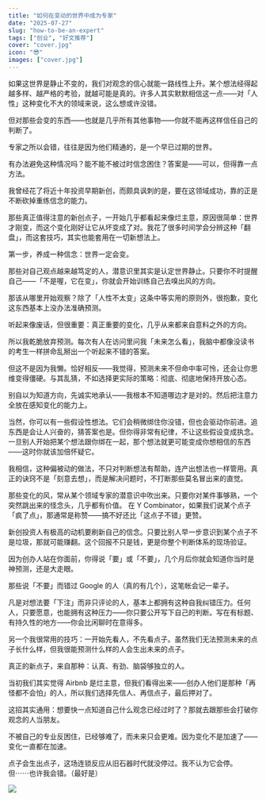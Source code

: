 ```yaml
---
title: "如何在变动的世界中成为专家"
date: "2025-07-27"
slug: "how-to-be-an-expert"
tags: ["创业", "好文推荐"]
cover: "cover.jpg"
icon: "😎"
images: ["cover.jpg"]
---
```

如果这世界是静止不变的，我们对观念的信心就能一路线性上升。某个想法经得起越多样、越严格的考验，就越可能是真的。许多人其实默默相信这一点——对「人性」这种变化不大的领域来说，这么想或许没错。



但对那些会变的东西——也就是几乎所有其他事物——你就不能再这样信任自己的判断了。



专家之所以会错，往往是因为他们精通的，是一个早已过期的世界。



有办法避免这种情况吗？能不能不被过时信念困住？答案是——可以，但得靠一点方法。



我曾经花了将近十年投资早期新创，而颇具讽刺的是，要在这领域成功，靠的正是不断砍掉重练信念的能力。



那些真正值得注意的新创点子，一开始几乎都看起来像烂主意，原因很简单：世界才刚变，而这个变化刚好让它从坏变成了对。我花了很多时间学会分辨这种「翻盘」，而这套技巧，其实也能套用在一切新想法上。



第一步，养成一种信念：世界一定会变。



那些对自己观点越来越笃定的人，潜意识里其实是认定世界静止。只要你不时提醒自己——「不是喔，它在变」，你就会开始训练自己去嗅出风的方向。



那该从哪里开始观察？除了「人性不太变」这条中等实用的原则外，很抱歉，变化这东西基本上没办法准确预测。



听起来像废话，但很重要：真正重要的变化，几乎从来都来自意料之外的方向。



所以我乾脆放弃预测。每次有人在访问里问我「未来怎么看」，我脑中都像没读书的考生一样拼命乱掰出一个听起来不错的答案。



但这不是因为我懒。恰好相反——我觉得，预测未来不但命中率可怜，还会让你思维变得僵硬。与其乱猜，不如选择更实际的策略：彻底、彻底地保持开放心态。



别自以为知道方向，先诚实地承认——我根本不知道哪边才是对的。然后把注意力全放在感知变化的能力上。



当然，你可以有一些假设性想法。它们会稍微绑住你没错，但也会驱动你前进。追东西是会让人兴奋的，猜答案也是。但你得非常有纪律，不让这些假设变成执念。
一旦别人开始把某个想法跟你绑在一起，那个想法就更可能变成你想相信的东西——这时你就该加倍怀疑它。



我相信，这种偏被动的做法，不只对判断想法有帮助，连产出想法也一样管用。真正的诀窍不是「刻意去想」，而是解决问题时，不打断那些莫名冒出来的直觉。



那些变化的风，常从某个领域专家的潜意识中吹出来。只要你对某件事够熟，一个突然跳出来的怪念头，几乎都有价值。
在 Y Combinator，如果我们说某个点子「疯了点」，那通常是称赞——搞不好还比「这点子不错」更赞。



新创投资人有极高的动机要刷新自己的信念。只要比别人早一步意识到某个点子不是垃圾，那就可能赚翻。这个回报不只是钱，更是你整个判断体系的现场验证。



因为创办人站在你面前，你得说「要」或「不要」，几个月后你就会知道你当时是神预测，还是大走眼。



那些说「不要」而错过 Google 的人（真的有几个），这笔帐会记一辈子。



凡是对想法要「下注」而非只评论的人，基本上都拥有这种自我纠错压力。任何人，只要愿意，也能拥有这种压力——你只要公开写下自己的判断。写在有标题、有持久性的地方——你会比闲聊时在意得多。



另一个我很常用的技巧：一开始先看人，不先看点子。虽然我们无法预测未来的点子长什么样，但我很能预测什么样的人会生出未来的点子。



真正的新点子，来自那种：认真、有劲、脑袋够独立的人。



当初我们其实觉得 Airbnb 是烂主意，但我们看得出来——创办人他们是那种「再怪都不会怕」的人，所以我们选择先信人、再信点子，最后押对了。



这招其实通用：想要快一点知道自己什么观念已经过时了？那就去跟那些会打破你观念的人当朋友。



不被自己的专业反困住，已经够难了，而未来只会更难。因为变化不是加速了——变化一直都在加速。



点子会生出点子，这场连锁反应从旧石器时代就没停过。我不认为它会停。
但⋯⋯也许我会错。（最好是）




![](https://prod-files-secure.s3.us-west-2.amazonaws.com/112d0858-5090-4d34-a606-b75eb8d65fd2/46476355-9cf3-4e99-9b7a-3531bc426380/1000202064.png?X-Amz-Algorithm=AWS4-HMAC-SHA256&X-Amz-Content-Sha256=UNSIGNED-PAYLOAD&X-Amz-Credential=ASIAZI2LB466XF3PLGSY%2F20251019%2Fus-west-2%2Fs3%2Faws4_request&X-Amz-Date=20251019T043817Z&X-Amz-Expires=3600&X-Amz-Security-Token=IQoJb3JpZ2luX2VjECEaCXVzLXdlc3QtMiJIMEYCIQCzf3HVbPFD%2BIV3H2yW0tSigb%2BKI0dmAkXct3m8KL3lCAIhAIrdfJSXRGQRBWEbM3P8n8Mgf9JIVtVVTFrYDOV%2FIziUKogECMr%2F%2F%2F%2F%2F%2F%2F%2F%2F%2FwEQABoMNjM3NDIzMTgzODA1Igz1nBQfexeWYuADdYMq3AN9Cnx0JU134Ch%2FbvLUUo9NR%2BQba57U%2F9zRBjmCiHQ6UZIxOyDn7lpoNQ5IugyurpsMY7OxAtnzcEuHede%2Bp%2Bjz7X%2BxEKaSw7aBXA4JFrDt%2BSqGGsbkr3Age5X1DRPuyKUMPRsjgUkOgBgDcLAd7qTnlyK9WA%2BQYqtMyjWonwkN0jfDu1NctK3eGfaFMG78MUrn54Qi7Xflz8cm0%2FRHY5EkiTZB393sLJ2NGdKnfLu3Fs36dkY5iX6uppf5NumSz7VTVhk2Lj5w3WDyCj8fTAe1vEW8Db8pzefdTrpHGuwOZMsZck8UkDYZBzcXNUcn3NX4pQE%2FZkao9dJCd2m%2Bx%2FiHRSLq0NCziWSkd4%2FOn9T3ErjYc3LFseCg%2BNkhFm8thNcqTr7%2FDvCB5Naku9hl6%2BAuCkktwQSYD0X62JJ32YImEmt1LjzZWqaJWEOKoP4%2F2JoQoRKpoJzLpXofbaeLmFzh5vRlnqRCE2acfopMxZmylyo7knOvZRKuxKvpgHGDaSPcbcezzJFHfSzf%2F6autCO75oUOT1BS3z8Kwgcj8%2FlmI9yoy6u8JO9LPon4j%2BoffgCJ%2Frt2OiEZdz%2FAqwEWQC4aa1HB4aNo5DQOtwDoTawngIX1cKMELVYRtvSP2zCB8NDHBjqkAb%2BLzpcC%2BYPS6qMV9WBUo2xi4AvAjrAyVyxk%2BDkGYi1w8lvzSScANwnLlppz3xSnZNdtm4gNNdtRPVkqIIuMwfCvTFqZYe04V6ZHaEwYjza%2BQue9ytfksyxU0n61XOvnyyfePFu47KFy72uqZP4NQP%2FV9nwCuKvpqZPLaHzzDLgnbcn1AxM%2BiopB74o41o0UZwTKGcD9SRfsX8r%2F1Almcn5Zty2O&X-Amz-Signature=9c6886f4528e74fa760cef946975d59d9e9df36e71ff90dce99ef6a1f0961203&X-Amz-SignedHeaders=host&x-amz-checksum-mode=ENABLED&x-id=GetObject)

